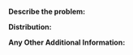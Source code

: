 
**Describe the problem:**
<!--
Please take a screenshot demonstrating the issue and include it below.
-->

**Distribution:**
<!--
run:
    cat /etc/os-release | grep -i pretty_name
-->  

**Any Other Additional Information:**

